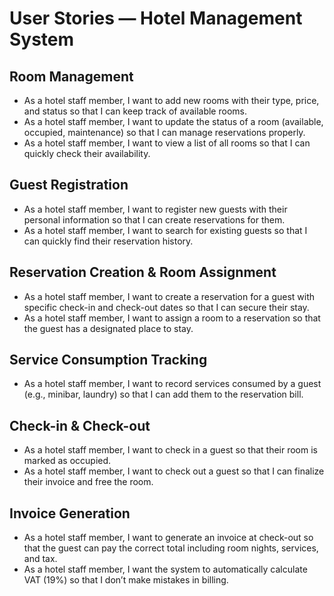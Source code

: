 # User Stories — Hotel Management System

## Room Management
- As a hotel staff member, I want to add new rooms with their type, price, and status so that I can keep track of available rooms.
- As a hotel staff member, I want to update the status of a room (available, occupied, maintenance) so that I can manage reservations properly.
- As a hotel staff member, I want to view a list of all rooms so that I can quickly check their availability.

## Guest Registration
- As a hotel staff member, I want to register new guests with their personal information so that I can create reservations for them.
- As a hotel staff member, I want to search for existing guests so that I can quickly find their reservation history.

## Reservation Creation & Room Assignment
- As a hotel staff member, I want to create a reservation for a guest with specific check-in and check-out dates so that I can secure their stay.
- As a hotel staff member, I want to assign a room to a reservation so that the guest has a designated place to stay.

## Service Consumption Tracking
- As a hotel staff member, I want to record services consumed by a guest (e.g., minibar, laundry) so that I can add them to the reservation bill.

## Check-in & Check-out
- As a hotel staff member, I want to check in a guest so that their room is marked as occupied.
- As a hotel staff member, I want to check out a guest so that I can finalize their invoice and free the room.

## Invoice Generation
- As a hotel staff member, I want to generate an invoice at check-out so that the guest can pay the correct total including room nights, services, and tax.
- As a hotel staff member, I want the system to automatically calculate VAT (19%) so that I don’t make mistakes in billing.
